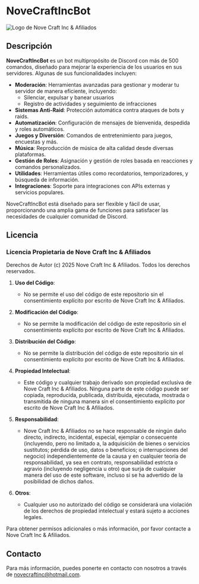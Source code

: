 # NoveCraftIncBot

![Logo de Nove Craft Inc & Afiliados]([https://ruta.al.logo/nove_craft_inc_logo.png](https://images-ext-1.discordapp.net/external/K4pk_H0Ju7_rDzph9Qx0wpueZCs68m9_tdEqeIl9FKc/%3Fsize%3D4096/https/cdn.discordapp.com/avatars/1218260669242282014/a_7f72c921dda1f021176bf6c08bb62ed4.gif?width=247&height=247))

## Descripción
**NoveCraftIncBot** es un bot multipropósito de Discord con más de 500 comandos, diseñado para mejorar la experiencia de los usuarios en sus servidores. Algunas de sus funcionalidades incluyen:

- **Moderación**: Herramientas avanzadas para gestionar y moderar tu servidor de manera eficiente, incluyendo:
  - Silenciar, expulsar y banear usuarios
  - Registro de actividades y seguimiento de infracciones
- **Sistemas Anti-Raid**: Protección automática contra ataques de bots y raids.
- **Automatización**: Configuración de mensajes de bienvenida, despedida y roles automáticos.
- **Juegos y Diversión**: Comandos de entretenimiento para juegos, encuestas y más.
- **Música**: Reproducción de música de alta calidad desde diversas plataformas.
- **Gestión de Roles**: Asignación y gestión de roles basada en reacciones y comandos personalizados.
- **Utilidades**: Herramientas útiles como recordatorios, temporizadores, y búsqueda de información.
- **Integraciones**: Soporte para integraciones con APIs externas y servicios populares.

NoveCraftIncBot está diseñado para ser flexible y fácil de usar, proporcionando una amplia gama de funciones para satisfacer las necesidades de cualquier comunidad de Discord.

## Licencia
### Licencia Propietaria de Nove Craft Inc & Afiliados

Derechos de Autor (c) 2025 Nove Craft Inc & Afiliados. Todos los derechos reservados.

1. **Uso del Código**:
   - No se permite el uso del código de este repositorio sin el consentimiento explícito por escrito de Nove Craft Inc & Afiliados.

2. **Modificación del Código**:
   - No se permite la modificación del código de este repositorio sin el consentimiento explícito por escrito de Nove Craft Inc & Afiliados.

3. **Distribución del Código**:
   - No se permite la distribución del código de este repositorio sin el consentimiento explícito por escrito de Nove Craft Inc & Afiliados.

4. **Propiedad Intelectual**:
   - Este código y cualquier trabajo derivado son propiedad exclusiva de Nove Craft Inc & Afiliados. Ninguna parte de este código puede ser copiada, reproducida, publicada, distribuida, ejecutada, mostrada o transmitida de ninguna manera sin el consentimiento explícito por escrito de Nove Craft Inc & Afiliados.

5. **Responsabilidad**:
   - Nove Craft Inc & Afiliados no se hace responsable de ningún daño directo, indirecto, incidental, especial, ejemplar o consecuente (incluyendo, pero no limitado a, la adquisición de bienes o servicios sustitutos; pérdida de uso, datos o beneficios; o interrupciones del negocio) independientemente de la causa y en cualquier teoría de responsabilidad, ya sea en contrato, responsabilidad estricta o agravio (incluyendo negligencia u otro) que surja de cualquier manera del uso de este software, incluso si se ha advertido de la posibilidad de dichos daños.

6. **Otros**:
   - Cualquier uso no autorizado del código se considerará una violación de los derechos de propiedad intelectual y estará sujeto a acciones legales.

Para obtener permisos adicionales o más información, por favor contacte a Nove Craft Inc & Afiliados.

## Contacto
Para más información, puedes ponerte en contacto con nosotros a través de [novecraftinc@hotmail.com](mailto:novecraftinc@hotmail.com).

